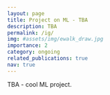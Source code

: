```yaml
---
layout: page
title: Project on ML - TBA
description: TBA
permalink: /ig/
img: #assets/img/ewalk_draw.jpg
importance: 2
category: ongoing
related_publications: true
nav: true
---
```


TBA - cool ML project.
